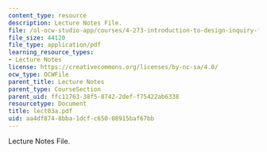 ```yaml
---
content_type: resource
description: Lecture Notes File.
file: /ol-ocw-studio-app/courses/4-273-introduction-to-design-inquiry-fall-2004/aa4df8748bba1dcfc65008915baf67bb_lect03a.pdf
file_size: 44120
file_type: application/pdf
learning_resource_types:
- Lecture Notes
license: https://creativecommons.org/licenses/by-nc-sa/4.0/
ocw_type: OCWFile
parent_title: Lecture Notes
parent_type: CourseSection
parent_uid: ffc11763-38f5-8742-2def-f75422ab6338
resourcetype: Document
title: lect03a.pdf
uid: aa4df874-8bba-1dcf-c650-08915baf67bb
---
```

Lecture Notes File.